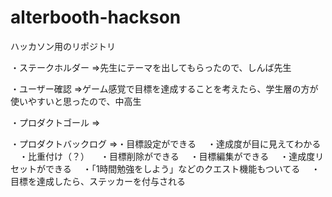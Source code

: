 # alterbooth-hackson

ハッカソン用のリポジトリ

・ステークホルダー
⇒先生にテーマを出してもらったので、しんば先生

・ユーザー確認
⇒ゲーム感覚で目標を達成することを考えたら、学生層の方が使いやすいと思ったので、中高生

・プロダクトゴール
⇒

・プロダクトバックログ
⇒・目標設定ができる
　・達成度が目に見えてわかる
　・比重付け（？）
　・目標削除ができる
　・目標編集ができる
　・達成度リセットができる
　・「1時間勉強をしよう」などのクエスト機能もついてる
　・目標を達成したら、ステッカーを付与される